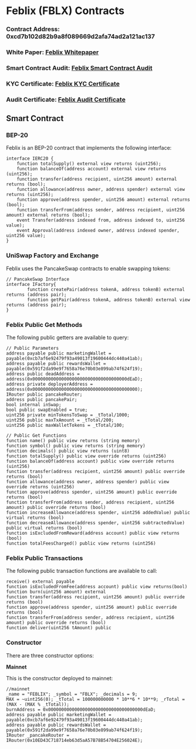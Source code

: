 # Feblix (FBLX) Contracts

### Contract Address: 0xcd7b102d82b9a8f089669d2afa74ad2a121ac137
### White Paper: [Feblix Whitepaper](https://feblix.finance/white-paper.pdf)
### Smart Contract Audit: [Feblix Smart Contract Audit](https://feblix.finance/smart-contract-audit.pdf)
### KYC Certificate: [Feblix KYC Certificate](https://feblix.finance/KYC-certificate.png)
### Audit Certificate: [Feblix Audit Certificate](https://feblix.finance/audit-certificate.png)

## Smart Contract
### BEP-20
Feblix is an BEP-20 contract that implements the following interface:
```Solidity
interface IERC20 {
    function totalSupply() external view returns (uint256);
    function balanceOf(address account) external view returns (uint256);
    function transfer(address recipient, uint256 amount) external returns (bool);
    function allowance(address owner, address spender) external view returns (uint256);
    function approve(address spender, uint256 amount) external returns (bool);
    function transferFrom(address sender, address recipient, uint256 amount) external returns (bool);
    event Transfer(address indexed from, address indexed to, uint256 value);
    event Approval(address indexed owner, address indexed spender, uint256 value);
}
```

### UniSwap Factory and Exchange
Feblix uses the PancakeSwap contracts to enable swapping tokens:

```Solidity
// PancakeSwap Interface
interface IFactory{
        function createPair(address tokenA, address tokenB) external returns (address pair);
        function getPair(address tokenA, address tokenB) external view returns (address pair);
}
```

### Feblix Public Get Methods
The following public getters are available to query:
```Solidity
// Public Parameters
address payable public marketingWallet = payable(0xcb7af6e92479f93a49013f19600444dc440a41ab);
address payable public rewardsWallet = payable(0x591f2da99e9f7658a76e70b03e899ab74f624f19);
address public deadAddress = address(0x000000000000000000000000000000000000dEaD); 
address private deployerAddress = address(0x0000000000000000000000000000000000000000); 
IRouter public pancakeRouter;
address public pancakePair;
bool internal inSwap;
bool public swapEnabled = true;
uint256 private minTokensToSwap = _tTotal/1000;
uint256 public maxTxAmount = _tTotal/200;
uint256 public maxWalletTokens = _tTotal/100;

// Public Get Functions
function name() public view returns (string memory)
function symbol() public view returns (string memory)
function decimals() public view returns (uint8)
function totalSupply() public view override returns (uint256)
function balanceOf(address account) public view override returns (uint256)
function transfer(address recipient, uint256 amount) public override returns (bool)
function allowance(address owner, address spender) public view override returns (uint256)
function approve(address spender, uint256 amount) public override returns (bool)
function transferFrom(address sender, address recipient, uint256 amount) public override returns (bool)
function increaseAllowance(address spender, uint256 addedValue) public virtual returns (bool)
function decreaseAllowance(address spender, uint256 subtractedValue) public virtual returns (bool)
function isExcludedFromReward(address account) public view returns (bool)
function totalFeesCharged() public view returns (uint256)
```

### Feblix Public Transactions
The following public transaction functions are available to call:
```Solidity
receive() external payable
function isExcludedFromFee(address account) public view returns(bool)
function burn(uint256 amount) external
function transfer(address recipient, uint256 amount) public override returns (bool)
function approve(address spender, uint256 amount) public override returns (bool) 
function transferFrom(address sender, address recipient, uint256 amount) public override returns (bool)
function deliver(uint256 tAmount) public
```

### Constructor
There are three constructor options:

**Mainnet**

This is the constructor deployed to mainnet:

```Solidity
//mainnet
_name = "FEBLIX"; _symbol = "FBLX"; _decimals = 9;
MAX = ~uint256(0); _tTotal = 100000000000 * 10**6 * 10**9; _rTotal = (MAX - (MAX % _tTotal));
burnAddress = 0x000000000000000000000000000000000000dEaD;
address payable public marketingWallet = payable(0xcb7af6e92479f93a49013f19600444dc440a41ab);
address payable public rewardsWallet = payable(0x591f2da99e9f7658a76e70b03e899ab74f624f19);
IRouter _pancakeRouter = IRouter(0x10ED43C718714eb63d5aA57B78B54704E256024E);

```
